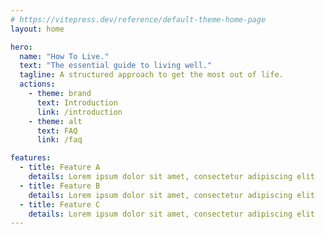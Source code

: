 ```yaml
---
# https://vitepress.dev/reference/default-theme-home-page
layout: home

hero:
  name: "How To Live."
  text: "The essential guide to living well."
  tagline: A structured approach to get the most out of life.
  actions:
    - theme: brand
      text: Introduction
      link: /introduction
    - theme: alt
      text: FAQ
      link: /faq

features:
  - title: Feature A
    details: Lorem ipsum dolor sit amet, consectetur adipiscing elit
  - title: Feature B
    details: Lorem ipsum dolor sit amet, consectetur adipiscing elit
  - title: Feature C
    details: Lorem ipsum dolor sit amet, consectetur adipiscing elit
---
```


